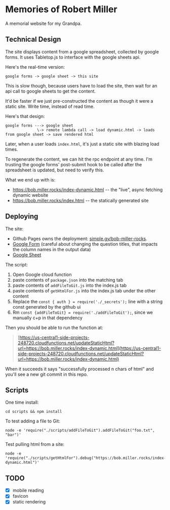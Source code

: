 # Memories of Robert Miller

A memorial website for my Grandpa.

## Technical Design

The site displays content from a google spreadsheet, collected by google forms. It uses Tabletop.js to interface with the google sheets api.

Here's the real-time version:

```
google forms -> google sheet -> this site
```

This is slow though, because users have to load the site, then wait for an api call to google sheets to get the content.

It'd be faster if we just pre-constructed the content as though it were a static site. Write time, instead of read time.

Here's that design:

```
google forms ---> google sheet
              \-> remote lambda call -> load dynamic.html -> loads from google sheet -> save rendered html
```

Later, when a user loads `index.html`, it's just a static site with blazing load times.

To regenerate the content, we can hit the rpc endpoint at any time. I'm trusting the google forms' post-submit hook to be called after the spreadsheet is updated, but need to verify this.

What we end up with is:

* https://bob.miller.rocks/index-dynamic.html -- the "live", async fetching dynamic website
* https://bob.miller.rocks/index.html -- the statically generated site

## Deploying

The site:

* Github Pages owns the deployment: [simple.gy/bob-miller-rocks](https://www.simple.gy/bob-miller-rocks/).
* [Google Form](https://docs.google.com/forms/d/1qA4iDTeJvQGKEHO4VAjOzD4Q-1f_VQ1wmWIKnX_RTL4/edit) (careful about changing the question titles, that impacts the column names in the output data)
* [Google Sheet](https://docs.google.com/spreadsheets/d/1VJ6Hw5bMgW3KzT9veA2EjQ_JIlcXsS2UYC2V8x4Gs2Y)

The script:

1. Open Google cloud function
1. paste contents of `package.json` into the matching tab
1. paste contents of `addFileToGit.js` into the index.js tab
1. paste contents of `getHtmlFor.js` into the index.js tab under the other content
1. Replace the `const { auth } = require('./_secrets');` line with a string const generated by the github ui
1. Rm `const {addFileToGit} = require('./addFileToGit');`, since we manually c+p in that dependency

Then you should be able to run the function at:

> [https://us-central1-side-projects-248720.cloudfunctions.net/updateStaticHtml?url=https://bob.miller.rocks/index-dynamic.html](https://us-central1-side-projects-248720.cloudfunctions.net/updateStaticHtml?url=https://bob.miller.rocks/index-dynamic.html)

When it succeeds it says "successfully processed n chars of html" and you'll see a new git commit in this repo.

## Scripts

One time install:

    cd scripts && npm install

To test adding a file to Git:

    node -e 'require("./scripts/addFileToGit").addFileToGit("foo.txt", "bar")'
    
Test pulling html from a site:

    node -e 'require("./scripts/getHtmlFor").debug("https://bob.miller.rocks/index-dynamic.html")'


## TODO

- [x] mobile reading
- [x] favicon
- [x] static rendering
